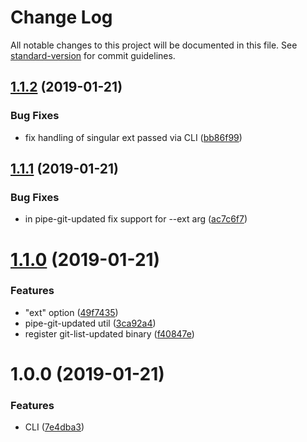 # Change Log

All notable changes to this project will be documented in this file. See [standard-version](https://github.com/conventional-changelog/standard-version) for commit guidelines.

<a name="1.1.2"></a>
## [1.1.2](https://github.com/medikoo/git-list-updated/compare/v1.1.1...v1.1.2) (2019-01-21)


### Bug Fixes

* fix handling of singular ext passed via CLI ([bb86f99](https://github.com/medikoo/git-list-updated/commit/bb86f99))



<a name="1.1.1"></a>
## [1.1.1](https://github.com/medikoo/git-list-updated/compare/v1.1.0...v1.1.1) (2019-01-21)


### Bug Fixes

* in pipe-git-updated fix support for --ext arg ([ac7c6f7](https://github.com/medikoo/git-list-updated/commit/ac7c6f7))



<a name="1.1.0"></a>
# [1.1.0](https://github.com/medikoo/git-list-updated/compare/v1.0.0...v1.1.0) (2019-01-21)


### Features

* "ext" option ([49f7435](https://github.com/medikoo/git-list-updated/commit/49f7435))
* pipe-git-updated util ([3ca92a4](https://github.com/medikoo/git-list-updated/commit/3ca92a4))
* register git-list-updated binary ([f40847e](https://github.com/medikoo/git-list-updated/commit/f40847e))



<a name="1.0.0"></a>
# 1.0.0 (2019-01-21)


### Features

* CLI ([7e4dba3](https://github.com/medikoo/git-list-updated/commit/7e4dba3))
